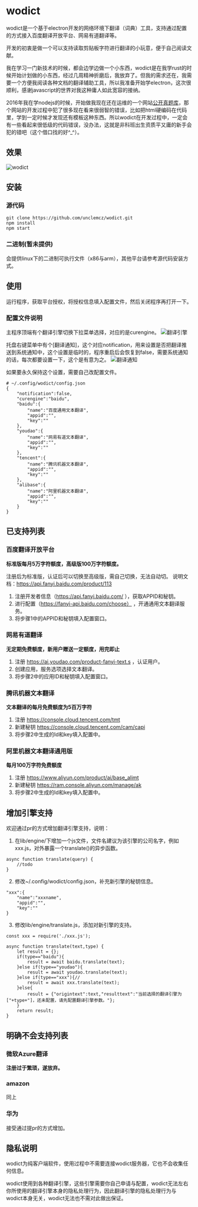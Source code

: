 # wodict

wodict是一个基于electron开发的网络环境下翻译（词典）工具，支持通过配置的方式接入百度翻译开放平台、网易有道翻译等。

开发的初衷是做一个可以支持读取剪贴板字符进行翻译的小玩意，便于自己阅读文献。

我在学习一门新技术的时候，都会边学边做一个小东西，wodict是在我学rust的时候开始计划做的小东西，经过几周精神折磨后，我放弃了。但我的需求还在，我需要一个方便我阅读各种文档的翻译辅助工具，所以我准备开始学electron，这次很顺利，感谢javascript的世界对我这种庸人如此宽容的接纳。

2016年我在学nodejs的时候，开始做我现在还在运维的一个网站[公开真题库](https://www.gkzenti.cn)，那个网站的开发过程中犯了很多现在看来很弱智的错误，比如把html硬编码在代码里，学到一定时候才发现还有模板这种东西。所以wodict在开发过程中，一定会有一些看起来很低级的代码错误，没办法，这就是非科班出生资质平又庸的新手会犯的错吧（这个借口找的好^_^）。



## 效果
![wodict](./readme/screenshot1.gif)

## 安装

### 源代码
```
git clone https://github.com/unclemcz/wodict.git
npm install
npm start
```
### 二进制(暂未提供)
会提供linux下的二进制可执行文件（x86与arm），其他平台请参考源代码安装方式。

## 使用
运行程序，获取平台授权，将授权信息填入配置文件，然后关闭程序再打开一下。

### 配置文件说明
主程序顶端有个翻译引擎切换下拉菜单选择，对应的是curengine。
![翻译引擎](./readme/engine.png)


托盘右键菜单中有个[翻译通知]，这个对应notification，用来设置是否把翻译推送到系统通知中，这个设置是临时的，程序重启后会恢复到false，需要系统通知的话，每次都要设置一下，这个是有意为之。
![翻译通知](./readme/notification.png)

如果要永久保持这个设置，需要自己改配置文件。
```
# ~/.config/wodict/config.json
{
    "notification":false,
    "curengine":"baidu",
    "baidu":{
        "name":"百度通用文本翻译",
        "appid":"",
        "key":""
    },
    "youdao":{
        "name":"网易有道文本翻译",
        "appid":"",
        "key":""
    },
    "tencent":{
        "name":"腾讯机器文本翻译",
        "appid":"",
        "key":""
    },
    "alibase":{
        "name":"阿里机器文本翻译",
        "appid":"",
        "key":""
    }
}
```

## 已支持列表

### 百度翻译开放平台
**标准版每月5万字符额度，高级版100万字符额度。**

注册后为标准版，认证后可以切换至高级版，需自己切换，无法自动切。
说明文档：https://api.fanyi.baidu.com/product/113
1. 注册开发者信息（https://api.fanyi.baidu.com/ ），获取APPID和秘钥。
2. 进行配置（https://fanyi-api.baidu.com/choose） ，开通通用文本翻译服务。
3. 将步骤1中的APPID和秘钥填入配置窗口。

### 网易有道翻译
**无定期免费额度，新用户赠送一定额度，用完即止**
1. 注册 https://ai.youdao.com/product-fanyi-text.s ，认证用户。
2. 创建应用，服务选项选择文本翻译。
3. 将步骤2中的应用ID和秘钥填入配置窗口。

### 腾讯机器文本翻译
**文本翻译的每月免费额度为5百万字符**
1. 注册 https://console.cloud.tencent.com/tmt
2. 新建秘钥 https://console.cloud.tencent.com/cam/capi
3. 将步骤2中生成的Id和key填入配置中。

### 阿里机器文本翻译通用版
**每月100万字符免费额度**
1. 注册  https://www.aliyun.com/product/ai/base_alimt
2. 新建秘钥 https://ram.console.aliyun.com/manage/ak
3. 将步骤2中生成的Id和key填入配置中。



## 增加引擎支持
欢迎通过pr的方式增加翻译引擎支持，说明：
1. 在lib/engine/下增加一个js文件，文件名建议为该引擎的公司名字，例如xxx.js，对外暴露一个translate()的异步函数。
```
async function translate(query) {
    //todo
}
```
2. 修改~/.config/wodict/config.json，补充新引擎的秘钥信息。
```
"xxx":{
    "name":"xxxname",
    "appid":"",
    "key":""
}
```
3. 修改lib/engine/translate.js，添加对新引擎的支持。
```
const xxx = require('./xxx.js');

async function translate(text,type) {
    let result = {};
    if(type=="baidu"){
        result = await baidu.translate(text);
    }else if(type=="youdao"){
        result = await youdao.translate(text);
    }else if(type=="xxx"){//
        result = await xxx.translate(text);
    }else{
        result = {"origintext":text,"resulttext":"当前选择的翻译引擎为["+type+"]，还未配置，请先配置翻译引擎参数。"};
    }
    return result;
}
```


## 明确不会支持列表

### 微软Azure翻译
**注册过于繁琐，遂放弃。**

### amazon
同上

### 华为
接受通过提pr的方式增加。



## 隐私说明
wodict为纯客户端软件，使用过程中不需要连接wodict服务器，它也不会收集任何信息。

wodict使用到各种翻译引擎，这些引擎需要你自己申请与配置，wodict无法左右你所使用的翻译引擎本身的隐私处理行为，因此翻译引擎的隐私处理行为与wodict本身无关，wodict无法也不需对此做出保证。
